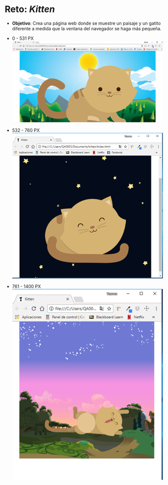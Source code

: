 # Reto: _Kitten_
* **Objetivo**:
Crea una página web donde se muestre un paisaje y un gatito diferente a medida que la ventana del navegador se haga más pequeña.

* 0 - 531 PX
![](assets/img/531-readme.png)

* 532 - 760 PX
![](assets/img/760-readme.png)

* 761 - 1400 PX
![](assets/img/1400-readme.png)